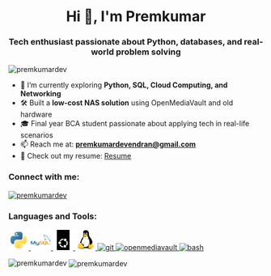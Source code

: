<h1 align="center">Hi 👋, I'm Premkumar</h1>
<h3 align="center">Tech enthusiast passionate about Python, databases, and real-world problem solving</h3>

<p align="left"> <img src="https://komarev.com/ghpvc/?username=premkumardev&label=Profile%20views&color=0e75b6&style=flat" alt="premkumardev" /> </p>

- 🌱 I’m currently exploring **Python, SQL, Cloud Computing, and Networking**  
- 🛠️ Built a **low-cost NAS solution** using OpenMediaVault and old hardware  
- 🎓 Final year BCA student passionate about applying tech in real-life scenarios  
- 📫 Reach me at: **premkumardevendran@gmail.com**  
- 📄 Check out my resume: [Resume](https://your-resume-link.com) <!-- Replace with your actual resume link -->

<h3 align="left">Connect with me:</h3>
<p align="left">
<a href="https://www.linkedin.com/in/premkumardev" target="blank"><img align="center" src="https://raw.githubusercontent.com/rahuldkjain/github-profile-readme-generator/master/src/images/icons/Social/linked-in-alt.svg" alt="premkumardev" height="30" width="40" /></a>
</p>

<h3 align="left">Languages and Tools:</h3>
<p align="left"> 
<a href="https://www.python.org/" target="_blank" rel="noreferrer"> <img src="https://raw.githubusercontent.com/devicons/devicon/master/icons/python/python-original.svg" alt="python" width="40" height="40"/> </a> 
<a href="https://www.mysql.com/" target="_blank" rel="noreferrer"> <img src="https://raw.githubusercontent.com/devicons/devicon/master/icons/mysql/mysql-original-wordmark.svg" alt="mysql" width="40" height="40"/> </a> 
<a href="https://ubuntu.com/" target="_blank" rel="noreferrer"> <img src="https://raw.githubusercontent.com/devicons/devicon/master/icons/ubuntu/ubuntu-plain.svg" alt="ubuntu" width="40" height="40"/> </a> 
<a href="https://www.linux.org/" target="_blank" rel="noreferrer"> <img src="https://raw.githubusercontent.com/devicons/devicon/master/icons/linux/linux-original.svg" alt="linux" width="40" height="40"/> </a> 
<a href="https://git-scm.com/" target="_blank" rel="noreferrer"> <img src="https://www.vectorlogo.zone/logos/git-scm/git-scm-icon.svg" alt="git" width="40" height="40"/> </a> 
<a href="https://www.openmediavault.org/" target="_blank" rel="noreferrer"> <img src="https://avatars.githubusercontent.com/u/9692152?s=200&v=4" alt="openmediavault" width="40" height="40"/> </a> 
<a href="https://www.gnu.org/software/bash/" target="_blank" rel="noreferrer"> <img src="https://www.vectorlogo.zone/logos/gnu_bash/gnu_bash-icon.svg" alt="bash" width="40" height="40"/> </a> 
</p>

<p><img align="left" src="https://github-readme-stats.vercel.app/api/top-langs?username=premkumardev&show_icons=true&locale=en&layout=compact" alt="premkumardev" /></p>

<p>&nbsp;<img align="center" src="https://github-readme-stats.vercel.app/api?username=premkumardev&show_icons=true&locale=en" alt="premkumardev" /></p>
